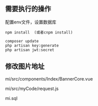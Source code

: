 ## 需要执行的操作
配置env文件，设置数据库

```
npm install  (或者cnpm install)
```
```
composer update
php artisan key:generate
php artisan jwt:secret
```
## 修改图片地址
mi/src/components/Index/BannerCore.vue

mi/src/myCode/request.js

mi.sql















